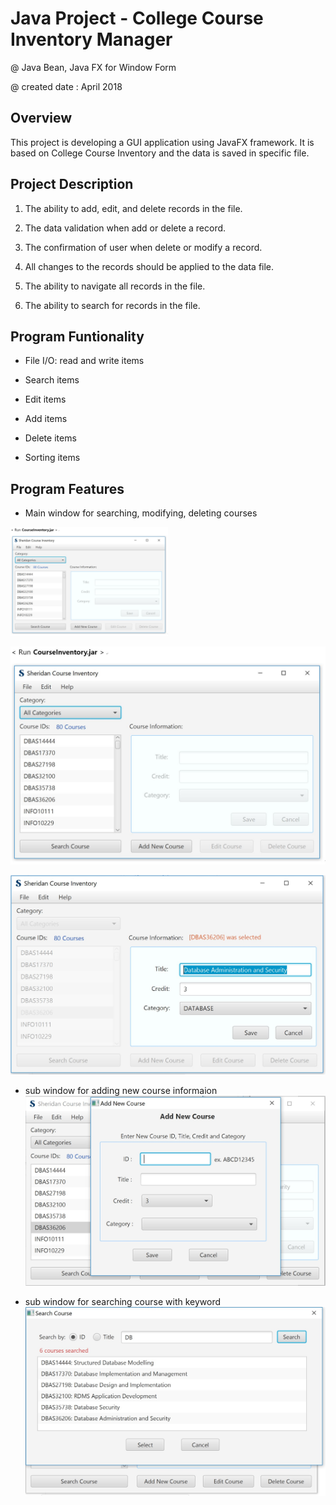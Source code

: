 
# Java Project - College Course Inventory Manager 

@ Java Bean, Java FX for Window Form 

@ created date : April 2018


 Overview
------------------------


This project is developing a GUI application using  JavaFX framework. 
It is based on College Course Inventory and the data is saved  in specific file. 
  

 Project Description
------------------------


1. The ability to add, edit, and delete records in the file.

2. The data validation when add or delete a record.

3. The confirmation of user when delete or modify a record.

4. All changes to the records should be applied to the data file.

5. The ability to navigate all records in the file.

6. The ability to search for records in the file.

 
 Program Funtionality
-------------------------


- File I/O: read and write  items

- Search items

- Edit items

- Add items

- Delete items

- Sorting items


Program Features
------------------------


- Main window for searching, modifying, deleting courses 
<img src="images/Testimg1.JPG" width="50%">

![TestImage](./images/Testimg1.JPG)

![TestImage](./images/Testimg2.JPG)

- sub window for adding new course informaion
![TestImage](./images/Testimg3.JPG)

- sub window for searching course with keyword
![TestImage](./images/Testimg4.JPG)
